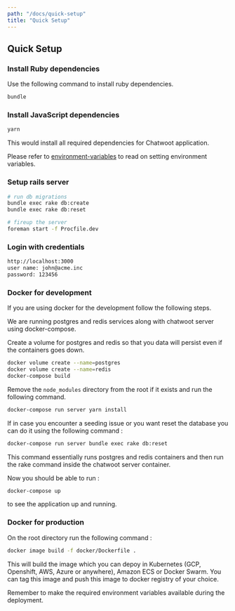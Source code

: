 ```yaml
---
path: "/docs/quick-setup"
title: "Quick Setup"
---
```


## Quick Setup

### Install Ruby dependencies

Use the following command to install ruby dependencies.

```bash
bundle
```

### Install JavaScript dependencies

```bash
yarn
```

This would install all required dependencies for Chatwoot application.

Please refer to [environment-variables](./environment-variables) to read on setting environment variables.

### Setup rails server

```bash
# run db migrations
bundle exec rake db:create
bundle exec rake db:reset

# fireup the server
foreman start -f Procfile.dev
```

### Login with credentials

```bash
http://localhost:3000
user name: john@acme.inc
password: 123456
```

### Docker for development

If you are using docker for the development follow the following steps.

We are running postgres and redis services along with chatwoot server using docker-compose.

Create a volume for postgres and redis so that you data will persist even if the containers goes down.

```bash
docker volume create --name=postgres
docker volume create --name=redis
docker-compose build
```

Remove the `node_modules` directory from the root if it exists and run the following command.
```bash
docker-compose run server yarn install
```

If in case you encounter a seeding issue or you want reset the database you can do it using the following command : 

```bash
docker-compose run server bundle exec rake db:reset
```

This command essentially runs postgres and redis containers and then run the rake command inside the chatwoot server container.

Now you should be able to run :

```bash
docker-compose up
```

to see the application up and running.

### Docker for production

On the root directory run the following command :

```bash
docker image build -f docker/Dockerfile .
```

This will build the image which you can depoy in Kubernetes (GCP, Openshift, AWS, Azure or anywhere), Amazon ECS or Docker Swarm. You can tag this image and push this image to docker registry of your choice. 

Remember to make the required environment variables available during the deployment.
